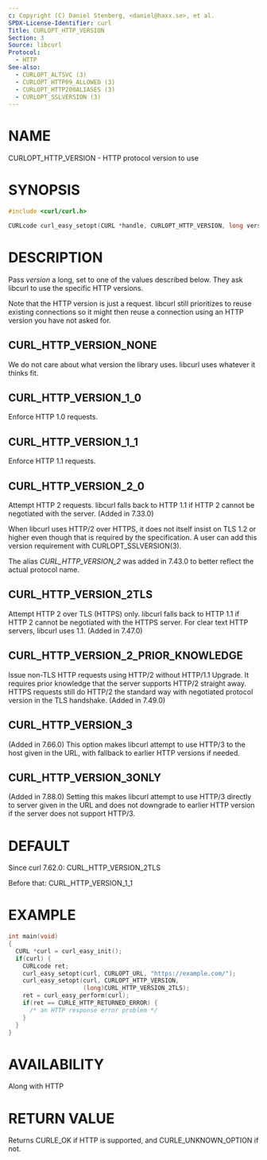 ```yaml
---
c: Copyright (C) Daniel Stenberg, <daniel@haxx.se>, et al.
SPDX-License-Identifier: curl
Title: CURLOPT_HTTP_VERSION
Section: 3
Source: libcurl
Protocol:
  - HTTP
See-also:
  - CURLOPT_ALTSVC (3)
  - CURLOPT_HTTP09_ALLOWED (3)
  - CURLOPT_HTTP200ALIASES (3)
  - CURLOPT_SSLVERSION (3)
---
```


# NAME

CURLOPT_HTTP_VERSION - HTTP protocol version to use

# SYNOPSIS

~~~c
#include <curl/curl.h>

CURLcode curl_easy_setopt(CURL *handle, CURLOPT_HTTP_VERSION, long version);
~~~

# DESCRIPTION

Pass *version* a long, set to one of the values described below. They ask
libcurl to use the specific HTTP versions.

Note that the HTTP version is just a request. libcurl still prioritizes to
reuse existing connections so it might then reuse a connection using an HTTP
version you have not asked for.

## CURL_HTTP_VERSION_NONE

We do not care about what version the library uses. libcurl uses whatever it
thinks fit.

## CURL_HTTP_VERSION_1_0

Enforce HTTP 1.0 requests.

## CURL_HTTP_VERSION_1_1

Enforce HTTP 1.1 requests.

## CURL_HTTP_VERSION_2_0

Attempt HTTP 2 requests. libcurl falls back to HTTP 1.1 if HTTP 2 cannot be
negotiated with the server. (Added in 7.33.0)

When libcurl uses HTTP/2 over HTTPS, it does not itself insist on TLS 1.2 or
higher even though that is required by the specification. A user can add this
version requirement with CURLOPT_SSLVERSION(3).

The alias *CURL_HTTP_VERSION_2* was added in 7.43.0 to better reflect the
actual protocol name.

## CURL_HTTP_VERSION_2TLS

Attempt HTTP 2 over TLS (HTTPS) only. libcurl falls back to HTTP 1.1 if HTTP 2
cannot be negotiated with the HTTPS server. For clear text HTTP servers,
libcurl uses 1.1. (Added in 7.47.0)

## CURL_HTTP_VERSION_2_PRIOR_KNOWLEDGE

Issue non-TLS HTTP requests using HTTP/2 without HTTP/1.1 Upgrade. It requires
prior knowledge that the server supports HTTP/2 straight away. HTTPS requests
still do HTTP/2 the standard way with negotiated protocol version in the TLS
handshake. (Added in 7.49.0)

## CURL_HTTP_VERSION_3

(Added in 7.66.0) This option makes libcurl attempt to use HTTP/3 to the host
given in the URL, with fallback to earlier HTTP versions if needed.

## CURL_HTTP_VERSION_3ONLY

(Added in 7.88.0) Setting this makes libcurl attempt to use HTTP/3 directly to
server given in the URL and does not downgrade to earlier HTTP version if the
server does not support HTTP/3.

# DEFAULT

Since curl 7.62.0: CURL_HTTP_VERSION_2TLS

Before that: CURL_HTTP_VERSION_1_1

# EXAMPLE

~~~c
int main(void)
{
  CURL *curl = curl_easy_init();
  if(curl) {
    CURLcode ret;
    curl_easy_setopt(curl, CURLOPT_URL, "https://example.com/");
    curl_easy_setopt(curl, CURLOPT_HTTP_VERSION,
                     (long)CURL_HTTP_VERSION_2TLS);
    ret = curl_easy_perform(curl);
    if(ret == CURLE_HTTP_RETURNED_ERROR) {
      /* an HTTP response error problem */
    }
  }
}
~~~

# AVAILABILITY

Along with HTTP

# RETURN VALUE

Returns CURLE_OK if HTTP is supported, and CURLE_UNKNOWN_OPTION if not.
